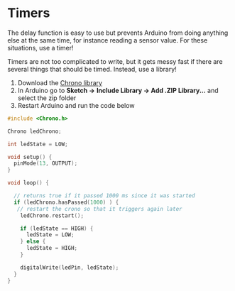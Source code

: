 # Timers

The delay function is easy to use but prevents Arduino from doing anything else at the same time, for instance reading a sensor value. For these situations, use a timer!

Timers are not too complicated to write, but it gets messy fast if there are several things that should be timed. Instead, use a library!

1. Download the [Chrono library](https://github.com/SofaPirate/Chrono/archive/master.zip)
2. In Arduino go to **Sketch  →** **Include Library → Add .ZIP Library...**  and select the zip folder
3. Restart Arduino and run the code below

```cpp
#include <Chrono.h>

Chrono ledChrono;

int ledState = LOW;

void setup() {
  pinMode(13, OUTPUT);
}

void loop() {

  // returns true if it passed 1000 ms since it was started
  if (ledChrono.hasPassed(1000) ) {
   // restart the crono so that it triggers again later 
    ledChrono.restart();

    if (ledState == HIGH) {
      ledState = LOW;
    } else {
      ledState = HIGH;
    }

    digitalWrite(ledPin, ledState);
  }
}
```

 

